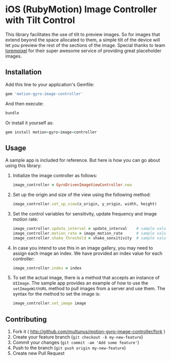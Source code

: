 iOS (RubyMotion) Image Controller with Tilt Control
============================

This library facilitates the use of tilt to preview images. So for images that extend beyond the space allocated to them, a simple tilt of the device will let you preview the rest of the sections of the image. Special thanks to team [lorempixel](http://lorempixel.com/) for their super awesome service of providing great placeholder images.

## Installation

Add this line to your application's Gemfile:
```ruby
gem 'motion-gyro-image-controller'
```

And then execute:
```ruby
bundle
```

Or install it yourself as:
```ruby
gem install motion-gyro-image-controller
```

## Usage

A sample app is included for reference. But here is how you can go about using this library:

1.  Initialize the image controller as follows:
    ```ruby
    image_controller = GyroDrivenImageViewController.new
    ```

2. Set up the origin and size of the view using the following method:
    ```ruby
    image_controller.set_up_view(x_origin, y_origin, width, height)
    ```

3. Set the control variables for sensitivity, update frequency and image motion rate:
    ```ruby
    image_controller.update_interval = update_interval    # sample value: 1.0/120.0
    image_controller.motion_rate = image_motion_rate      # sample value: PI/180.0
    image_controller.shake_threshold = shake_sensitivity  # sample value: 0.1
    ```

4. In case you intend to use this in an image gallery, you may need to assign each image an index. We have provided an index value for each controller:
    ```ruby
    image_controller.index = index
    ```
5. To set the actual image, there is a method that accepts an instance of ```UIImage```. The sample app provides an example of how to use the ```setImageWithURL``` method to pull images from a server and use them. The syntax for the method to set the image is:

    ```ruby
    image_controller.set_image image
    ```

## Contributing

1. Fork it ( http://github.com/multunus/motion-gyro-image-controller/fork )
2. Create your feature branch (`git checkout -b my-new-feature`)
3. Commit your changes (`git commit -am 'Add some feature'`)
4. Push to the branch (`git push origin my-new-feature`)
5. Create new Pull Request
